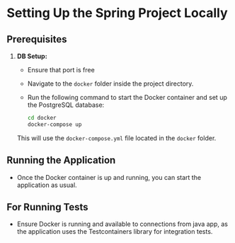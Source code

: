 # Setting Up the Spring Project Locally

## Prerequisites

1. **DB Setup:**
    - Ensure that port is free
    - Navigate to the `docker` folder inside the project directory.
    - Run the following command to start the Docker container and set up the PostgreSQL database:

      ```bash
      cd docker
      docker-compose up
      ```

   This will use the `docker-compose.yml` file located in the `docker` folder.

## Running the Application

- Once the Docker container is up and running, you can start the application as usual.

## For Running Tests

- Ensure Docker is running and available to connections from java app, as the application uses the Testcontainers library for integration tests.

